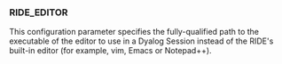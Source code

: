 



### RIDE_EDITOR


This configuration parameter specifies the fully-qualified path to the executable of the editor to use in a Dyalog Session instead of the RIDE's built-in editor (for example, vim, Emacs or Notepad++).


